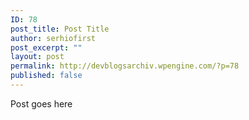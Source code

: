 ```yaml
---
ID: 78
post_title: Post Title
author: serhiofirst
post_excerpt: ""
layout: post
permalink: http://devblogsarchiv.wpengine.com/?p=78
published: false
---
```

Post goes here